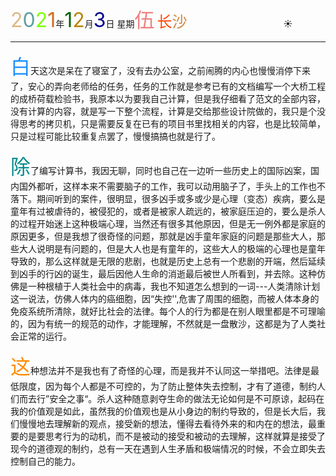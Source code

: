 <font size=6><font color=#DEB887>2</font><font color=#5F9EA0>0</font><font color=7FFF00>2</font><font color=#D2691E>1</font></font>年<font size=6 color=006400>1</font><font size=6 color=#B8860B>2</font>月<font size=6 color=#00008B>3</font>日 星期<font size=6 color=#F08080>伍</font>
<font size=5><font color=#FF4500>长</font><font color=#CD853F>沙</font></font>&emsp;&emsp;&emsp;&emsp;&emsp;&emsp;&emsp;&emsp;&emsp;&emsp;&emsp;:sunny:

------

<font size=6 color=#1E90FF>白</font>天这次是呆在了寝室了，没有去办公室，之前闹腾的内心也慢慢消停下来了，安心的弄向老师给的任务，任务的工作就是参考已有的文档编写一个大桥工程的成桥荷载检验书，我原本以为要我自己计算，但是我仔细看了范文的全部内容，没有计算的内容，就是写一下整个流程，计算是交给那些设计院做的，我只是个没得思考的拷贝机，只是需要反复在已有的项目书里找相关的内容，也是比较简单，只是过程可能比较重复点罢了，慢慢搞搞也就是行了。

<font size=6 color=#008B8B>除</font>了编写计算书，我因无聊，同时也自己在一边听一些历史上的国际凶案，国内国外都听，这样本来不需要脑子的工作，我可以动用脑子了，手头上的工作也不落下。期间听到的案件，很明显，很多凶手或多或少是心理（变态）疾病，要么是童年有过被虐待的，被侵犯的，或者是被家人疏远的，被家庭压迫的，要么是杀人的过程开始迷上这种极端心理，当然还有很多其他原因，但是无一例外都是家庭的原因更多，但是我想了很奇怪的问题，那就是凶手童年家庭的问题是那些大人，那些大人说明是有问题的，但是大人也是有童年的，这些大人的极端的心理也是童年导致的，那么这样就是无限的悲剧，也就是历史上总有一个悲剧的开端，然后延续到凶手的行凶的诞生，最后因他人生命的消逝最后被世人所看到，并去除。这种仿佛是一种根植于人类社会中的病毒，我也不知道怎么想到的一词---人类清除计划这一说法，仿佛人体内的癌细胞，因“失控'',危害了周围的细胞，而被人体本身的免疫系统所清除，就好比社会的法律。每个人的行为都是在别人眼里都是不可理喻的，因为有统一的规范的动作，才能理解，不然就是一盘散沙，这都是为了人类社会正常的运行。

<font size=6 color=#FF8C00>这</font>种想法并不是我也有了奇怪的心理，而是我并不认同这一举措吧。法律是最低限度，因为每个人都是不可控的，为了防止整体失去控制，才有了道德，制约人们而去行”安全之事“。杀人这种随意剥夺生命的做法无论如何是不可原谅，起码在我的价值观是如此，虽然我的价值观也是从小身边的制约导致的，但是长大后，我们慢慢地去理解新的观点，接受新的想法，懂得去看待外来的和内在的想法，最重要的是要思考行为的动机，而不是被动的接受和被动的去理解，这样就算是接受了现今的道德观的制约，总有一天在遇到人生矛盾和极端情况的时候，不会立即失去控制自己的能力。

